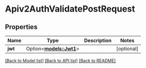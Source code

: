 # Apiv2AuthValidatePostRequest

## Properties

Name | Type | Description | Notes
------------ | ------------- | ------------- | -------------
**jwt** | Option<[**models::Jwt1**](Jwt_1.md)> |  | [optional]

[[Back to Model list]](../README.md#documentation-for-models) [[Back to API list]](../README.md#documentation-for-api-endpoints) [[Back to README]](../README.md)


